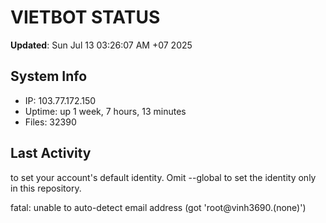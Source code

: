 # VIETBOT STATUS
**Updated**: Sun Jul 13 03:26:07 AM +07 2025

## System Info
- IP: 103.77.172.150
- Uptime: up 1 week, 7 hours, 13 minutes
- Files: 32390

## Last Activity

to set your account's default identity.
Omit --global to set the identity only in this repository.

fatal: unable to auto-detect email address (got 'root@vinh3690.(none)')
